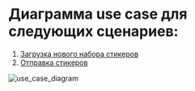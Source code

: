 # Диаграмма use case для следующих сценариев:
1. [Загрузка нового набора стикеров](https://github.com/mai-re-course/uc-univercity-chat-midas16/master/blob/download_stickers.md "Загрузка нового набора стикеров")  
2. [Отправка стикеров](https://github.com/polinanov/use-case-and-diagram/blob/master/send_stickers.md "Отправка стикеров")  

![use_case_diagram](http://www.plantuml.com/plantuml/png/VP112i8m44NtESLVraKyWBYew0t40yHqhC6ObCcKLiIx6nNKbkhsl_S7_fH934jxzihJGI0HxEgZe79CLbmCobY9Z5qYXjh7DbI6BrWrZNVMF8M7Q4Bj2LU5bwWrYYs52acSFH6dsJVPn2xuQ8Pq8iLoZcBDP8GGgFk01QYNV3xzwRrZwbqcePweuqTVwy50ZCUCXPigCyzFl0C0 "Диаграмма use case")




